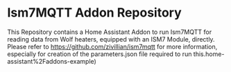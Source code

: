 # Ism7MQTT Addon Repository

This Repository contains a Home Assistant Addon to run Ism7MQTT for reading data from Wolf heaters, equipped with an ISM7 Module, directly.
Please refer to <https://github.com/zivillian/ism7mqtt> for more information, especially for creation of the parameters.json file required to run this.home-assistant%2Faddons-example)
